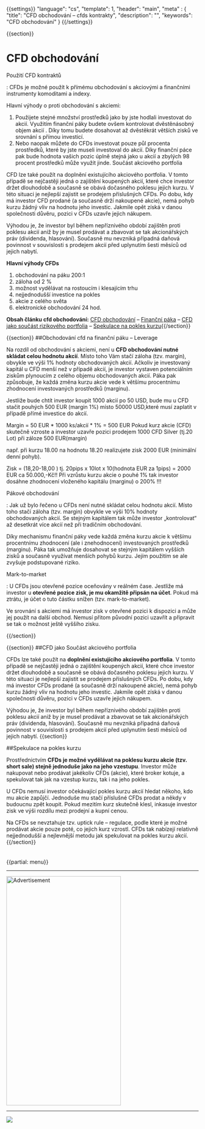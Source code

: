{{settings}}
  "language": "cs",
  "template": 1,
  "header": "main",
  "meta" : {
    "title": "CFD obchodování – cfds kontrakty",
    "description": "",
    "keywords": "CFD obchodování"
  }
{{/settings}}

<div class="row">
<div class="col-md-9" role="main" markdown="1">

{{section}}

# CFD obchodování

Použití CFD kontraktů

:   CFDs je možné použít k přímému obchodování s akciovými a finančními instrumenty komoditami a indexy.

Hlavní výhody o proti obchodování s akciemi:

1. Použijete stejné množství prostředků jako by jste hodlali investovat do akcií. Využitím finanční páky budete ovšem kontrolovat dvěstěnásobný objem akcií . Díky tomu budete dosahovat až dvěstěkrát větších zisků ve srovnání s přímou investicí. 
2. Nebo naopak můžete do CFDs investovat pouze půl procenta prostředků, které by jste museli investoval do akcií. Díky finanční páce pak bude hodnota vašich pozic úplně stejná jako u akcií a zbylých 98 procent prostředků může využít jinde.
Součást akciového portfolia

CFD lze také použít na doplnění existujícího akciového portfolia. V tomto případě se nejčastěji jedná o zajištění koupených akcií, které chce investor držet dlouhodobě a současně se obává dočasného poklesu jejich kurzu. V této situaci je nejlepší zajistit se prodejem příslušných CFDs. Po dobu, kdy má investor CFD prodané (a současně drží nakoupené akcie), nemá pohyb kurzu žádný vliv na hodnotu jeho investic. Jakmile opět získá v danou společnosti důvěru, pozici v CFDs uzavře jejich nákupem.

Výhodou je, že investor byl během nepříznivého období zajištěn proti poklesu akcií aniž by je musel prodávat a zbavovat se tak akcionářských práv (dividenda, hlasování). Současně mu nevzniká případná daňová povinnost v souvislosti s prodejem akcií před uplynutím šesti měsíců od jejich nabytí.

**Hlavní výhody CFDs**

1. obchodování na páku 200:1
2. záloha od 2 %
3. možnost vydělávat na rostoucím i klesajícím trhu
4. nejjednodušší investice na pokles
5. akcie z celého světa
6. elektronické obchodování 24 hod.

**Obsah článku cfd obchodování:** [CFD obchodování](http://forexsrovnavac.cz/cfd-obchodovani#section-1) – [Finanční páka](http://forexsrovnavac.cz/cfd-obchodovani#section-2) – [CFD jako součást rizikového portfolia](http://forexsrovnavac.cz/cfd-obchodovani#section-3) – [Spekulace na pokles kurzu](http://forexsrovnavac.cz/cfd-obchodovani#section-4){{/section}}

{{section}}
##Obchodování cfd na finanční páku – Leverage

Na rozdíl od obchodování s akciemi, není u **CFD obchodování nutné skládat celou hodnotu akcií**. Místo toho Vám stačí záloha (tzv. margin), obvykle ve výši 1% hodnoty obchodovaných akcií. Ačkoliv je investovaný kapitál u CFD menší než v případě akcií, je investor vystaven potenciálním ziskům plynoucím z celého objemu obchodovaných akcií. Páka pak způsobuje, že každá změna kurzu akcie vede k většímu procentnímu zhodnocení investovaných prostředků (marginu).

Jestliže bude chtít investor koupit 1000 akcií po 50 USD, bude mu u CFD stačit pouhých 500 EUR (margin 1%) místo 50000 USD,které musí zaplatit v případě přímé investice do akcií.

Margin = 50 EUR * 1000 ks/akcií * 1% = 500 EUR
Pokud kurz akcie (CFD) skutečně vzroste a investor uzavře pozici prodejem 1000 CFD Silver (tj.20 Lot) při záloze 500 EUR(margin)

např. při kurzu 18.00 na hodnotu 18.20 realizujete zisk 2000 EUR (minimální denní pohyb).

Zisk = (18,20-18,00 ) tj. 20pips x 10lot x 10(hodnota EUR za 1pips) = 2000 EUR ca 50.000,-Kč!!
Při vzrůstu kurzu akcie o pouhé 1% tak investor dosáhne zhodnocení vloženého kapitálu (marginu) o 200% !!!

Pákové obchodování

:   Jak už bylo řečeno u CFDs není nutné skládat celou hodnotu akcií. Místo toho stačí záloha (tzv. margin) obvykle ve výši 10% hodnoty obchodovaných akcií. Se stejným kapitálem tak může investor „kontrolovat“ až desetkrát více akcií než při tradičním obchodování.

Díky mechanismu finanční páky vede každá změna kurzu akcie k většímu procentnímu zhodnocení (ale i znehodnocení) investovaných prostředků (marginu). Páka tak umožňuje dosahovat se stejným kapitálem vyšších zisků a současně využívat menších pohybů kurzu. Jejím použitím se ale zvyšuje podstupované riziko.

Mark-to-market

:   U CFDs jsou otevřené pozice oceňovány v reálném čase. Jestliže má investor u **otevřené pozice zisk, je mu okamžitě připsán na účet**. Pokud má ztrátu, je účet o tuto částku snížen (tzv. mark-to-market).

Ve srovnání s akciemi má investor zisk v otevřené pozici k dispozici a může jej použít na další obchod. Nemusí přitom původní pozici uzavřít a připravit se tak o možnost ještě vyššího zisku.

{{/section}}


{{section}}
##CFD jako Součást akciového portfolia

CFDs lze také použít na **doplnění existujícího akciového portfolia**. V tomto případě se nejčastěji jedná o zajištění koupených akcií, které chce investor držet dlouhodobě a současně se obává dočasného poklesu jejich kurzu. V této situaci je nejlepší zajistit se prodejem příslušných CFDs. Po dobu, kdy má investor CFDs prodané (a současně drží nakoupené akcie), nemá pohyb kurzu žádný vliv na hodnotu jeho investic. Jakmile opět získá v danou společnosti důvěru, pozici v CFDs uzavře jejich nákupem.

Výhodou je, že investor byl během nepříznivého období zajištěn proti poklesu akcií aniž by je musel prodávat a zbavovat se tak akcionářských práv (dividenda, hlasování). Současně mu nevzniká případná daňová povinnost v souvislosti s prodejem akcií před uplynutím šesti měsíců od jejich nabytí.
{{section}}

##Spekulace na pokles kurzu

Prostřednictvím **CFDs je možné vydělávat na poklesu kurzu akcie (tzv. short sale) stejně jednoduše jako na jeho vzestupu**. Investor může nakupovat nebo prodávat jakékoliv CFDs (akcie), které broker kotuje, a spekulovat tak jak na vzestup kurzu, tak i na jeho pokles.

U CFDs nemusí investor očekávající pokles kurzu akcií hledat někoho, kdo mu akcie zapůjčí. Jednoduše mu stačí příslušné CFDs prodat a někdy v budoucnu zpět koupit. Pokud mezitím kurz skutečně klesl, inkasuje investor zisk ve výši rozdílu mezi prodejní a kupní cenou.

Na CFDs se nevztahuje tzv. uptick rule – regulace, podle které je možné prodávat akcie pouze poté, co jejich kurz vzrostl. CFDs tak nabízejí relativně nejjednodušší a nejlevnější metodu jak spekulovat na pokles kurzu akcií.
{{/section}}


</div>
<div class="col-md-3" markdown="1">
<div class="well" markdown="1" style="margin-top: 2.5em">

{{partial: menu}}


</div>


- - -

<SCRIPT language='JavaScript1.1' SRC="https://ad.doubleclick.net/ddm/adj/N8017.2070109FOREXSROVNAVAC.CZ/B9072665.122768029;sz=300x600;ord={{@timestamp}}?"></SCRIPT><NOSCRIPT><A HREF="https://ad.doubleclick.net/ddm/jump/N8017.2070109FOREXSROVNAVAC.CZ/B9072665.122768029;sz=300x600;ord={{@timestamp}}?"><IMG SRC="https://ad.doubleclick.net/ddm/ad/N8017.2070109FOREXSROVNAVAC.CZ/B9072665.122768029;sz=300x600;ord={{@timestamp}}?" BORDER=0 WIDTH=300 HEIGHT=600 ALT="Advertisement"></A></NOSCRIPT>

- - -

<a href="http://blog.forexsrovnavac.cz/plus500cz"  target="_blank">
 <img src="http://blog.forexsrovnavac.cz/wp-content/uploads/2014/10/informace.png" width="" height=""/>
</a>

</div>
</div>
